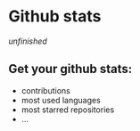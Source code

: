 # Github stats

_unfinished_

## Get your github stats:

- contributions
- most used languages
- most starred repositories
- ...
